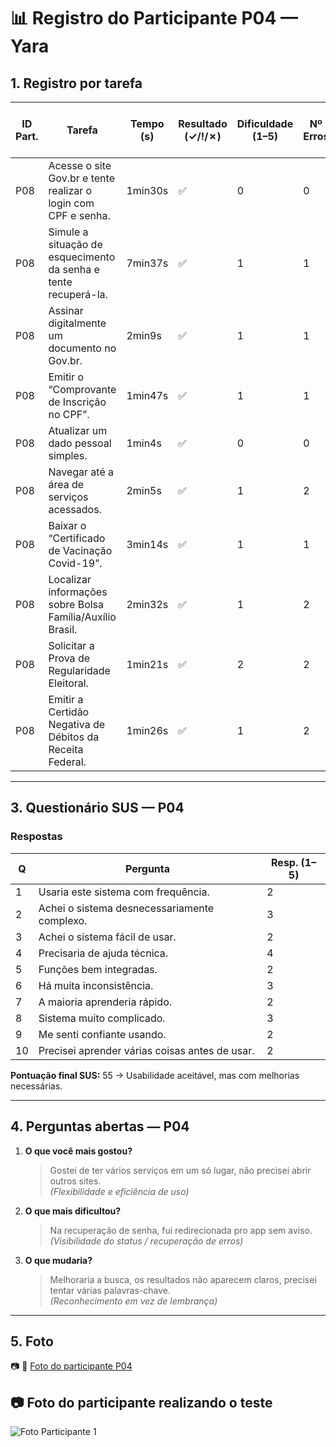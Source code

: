# 📊 Registro do Participante P04 — Yara

## 1. Registro por tarefa
| ID Part. | Tarefa | Tempo (s) | Resultado (✓/!/✗) | Dificuldade (1–5) | Nº Erros | Nº Pedidos de Ajuda | Observações |
|----------|--------|-----------|--------------------|-------------------|----------|---------------------|-------------|
| P08 | Acesse o site Gov.br e tente realizar o login com CPF e senha. | 1min30s | ✅ | 0 | 0 | 0 | - |
| P08 | Simule a situação de esquecimento da senha e tente recuperá-la. | 7min37s | ✅ | 1 | 1 | 1 | - |
| P08 | Assinar digitalmente um documento no Gov.br. | 2min9s | ✅ | 1 | 1 | 1 | - |
| P08 | Emitir o “Comprovante de Inscrição no CPF”. | 1min47s | ✅ | 1 | 1 | 0 | - |
| P08 | Atualizar um dado pessoal simples. | 1min4s |✅ | 0 | 0 | 0 | - |
| P08 | Navegar até a área de serviços acessados. | 2min5s | ✅ | 1 | 2 | 0 |- |
| P08 | Baixar o “Certificado de Vacinação Covid-19”. | 3min14s | ✅ | 1 | 1 | 1 | -|
| P08 | Localizar informações sobre Bolsa Família/Auxílio Brasil. | 2min32s | ✅ | 1 | 2 | 1 | - |
| P08 | Solicitar a Prova de Regularidade Eleitoral. | 1min21s |✅| 2 | 2 | 1 | - |
| P08 | Emitir a Certidão Negativa de Débitos da Receita Federal. | 1min26s | ✅ | 1 | 2 | 0 | - |

---

## 3. Questionário SUS — P04
### Respostas
| Q | Pergunta | Resp. (1–5) |
|---|----------|-------------|
| 1 | Usaria este sistema com frequência. | 2 |
| 2 | Achei o sistema desnecessariamente complexo. | 3 |
| 3 | Achei o sistema fácil de usar. | 2 |
| 4 | Precisaria de ajuda técnica. | 4 |
| 5 | Funções bem integradas. | 2 |
| 6 | Há muita inconsistência. | 3 |
| 7 | A maioria aprenderia rápido. | 2 |
| 8 | Sistema muito complicado. | 3 |
| 9 | Me senti confiante usando. | 2 |
| 10| Precisei aprender várias coisas antes de usar. | 2 |

**Pontuação final SUS:** 55 → Usabilidade aceitável, mas com melhorias necessárias.

---

## 4. Perguntas abertas — P04
1. **O que você mais gostou?**  
   > Gostei de ter vários serviços em um só lugar, não precisei abrir outros sites.  
   *(Flexibilidade e eficiência de uso)*  

2. **O que mais dificultou?**  
   > Na recuperação de senha, fui redirecionada pro app sem aviso.  
   *(Visibilidade do status / recuperação de erros)*  

3. **O que mudaria?**  
   > Melhoraria a busca, os resultados não aparecem claros, precisei tentar várias palavras-chave.  
   *(Reconhecimento em vez de lembrança)*  

---

## 5. Foto
📷 🔗 [Foto do participante P04](../../evidencias/P04-foto.png)


## 📷 Foto do participante realizando o teste

![Foto Participante 1]() 
